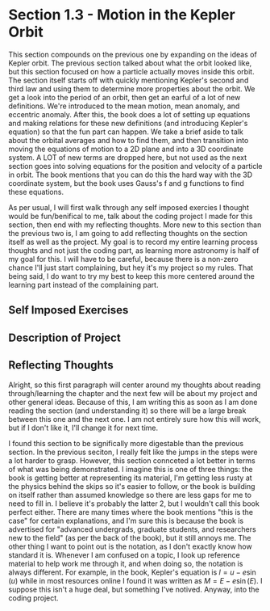 # Section 1.3 - Motion in the Kepler Orbit
This section compounds on the previous one by expanding on the ideas of Kepler orbit. The previous section talked about what the orbit looked like, but this section focused on how a particle actually moves inside this orbit. The section itself starts off with quickly mentioning Kepler's second and third law and using them to determine more properties about the orbit. We get a look into the period of an orbit, then get an earful of a lot of new definitions. We're introduced to the mean motion, mean anomaly, and eccentric anomaly. After this, the book does a lot of setting up equations and making relations for these new definitions (and introducing Kepler's equation) so that the fun part can happen. We take a brief aside to talk about the orbital averages and how to find them, and then transition into moving the equations of motion to a 2D plane and into a 3D coordinate system. A LOT of new terms are dropped here, but not used as the next section goes into solving equations for the position and velocity of a particle in orbit. The book mentions that you can do this the hard way with the 3D coordinate system, but the book uses Gauss's f and g functions to find these equations.

As per usual, I will first walk through any self imposed exercies I thought would be fun/benifical to me, talk about the coding project I made for this section, then end with my reflecting thoughts. More new to this section than the previous two is, I am going to add reflecting thoughts on the section itself as well as the project. My goal is to record my entire learning process thoughts and not just the coding part, as learning more astronomy is half of my goal for this. I will have to be careful, because there is a non-zero chance I'll just start complaining, but hey it's my project so my rules. That being said, I do want to try my best to keep this more centered around the learning part instead of the complaining part.

## Self Imposed Exercises

## Description of Project

## Reflecting Thoughts
Alright, so this first paragraph will center around my thoughts about reading through/learning the chapter and the next few will be about my project and other general ideas. Because of this, I am writing this as soon as I am done reading the section (and understanding it) so there will be a large break between this one and the next one. I am not entirely sure how this will work, but if I don't like it, I'll change it for next time.

I found this section to be significally more digestable than the previous section. In the previous seciton, I really felt like the jumps in the steps were a lot harder to grasp. However, this section connceted a lot better in terms of what was being demonstrated. I imagine this is one of three things: the book is getting better at representing its material, I'm getting less rusty at the physics behind the skips so it's easier to follow, or the book is building on itself rather than assumed knowledge so there are less gaps for me to need to fill in. I believe it's probably the latter 2, but I wouldn't call this book perfect either. There are many times where the book mentions "this is the case" for certain explanations, and I'm sure this is because the book is advertised for "advanced undergrads, graduate students, and researchers new to the field" (as per the back of the book), but it still annoys me. The other thing I want to point out is the notation, as I don't exactly know how standard it is. Whenever I am confused on a topic, I look up reference material to help work me through it, and when doing so, the notation is always different. For example, in the book, Kepler's equation is $l = u - e\sin(u)$ while in most resources online I found it was written as $M = E - e\sin(E)$. I suppose this isn't a huge deal, but something I've notived. Anyway, into the coding project.
